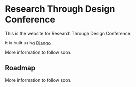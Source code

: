 # Research Through Design Conference

This is the website for Research Through Design Conference.

It is built using [Django](https://www.djangoproject.com).

More information to follow soon.

## Roadmap

More information to follow soon.
